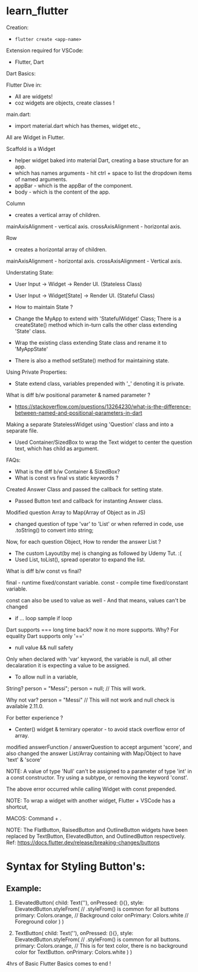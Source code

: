 # learn_flutter

Creation: 
 - ```flutter create <app-name>```

 Extension required for VSCode:
 - Flutter, Dart

 Dart Basics:

 Flutter Dive in:

 - All are widgets!
 - coz widgets are objects, create classes !

 main.dart:
  - import material.dart which has themes, widget etc.,

All are Widget in Flutter.

Scaffold is a Widget
 - helper widget baked into material Dart, creating a base structure for an app.
 - which has names arguments - hit ctrl + space to list the dropdown items of named arguments.
 - appBar - which is the appBar of the component.
 - body - which is the content of the app.

 Column 
 - creates a vertical array of children.

 mainAxisAlignment - vertical axis.
 crossAxisAlignment - horizontal axis.

 Row
 - creates a horizontal array of children.

 mainAxisAlignment - horizontal axis.
 crossAxisAlignment - Vertical axis.

 Understating State:

 - User Input -> Widget -> Render UI. (Stateless Class)
 - User Input -> Widget[State] -> Render UI. (Stateful Class)

- How to maintain State ?
 - Change the MyApp to extend with 'StatefulWidget' Class; There is a createState() method which in-turn calls the other class extending 'State' class.
 - Wrap the existing class extending State<MyApp> class and rename it to 'MyAppState'
 - There is also a method setState() method for maintaining state.


Using Private Properties:
- State extend class, variables prepended with '_' denoting it is private.


What is diff b/w positional parameter & named parameter ?

 - https://stackoverflow.com/questions/13264230/what-is-the-difference-between-named-and-positional-parameters-in-dart


Making a separate StatelessWidget using 'Question' class and into a separate file.

- Used Container/SizedBox to wrap the Text widget to center the question text, which has child as argument.

FAQs:


- What is the diff b/w Container & SizedBox?
- What is const vs final vs static keywords ?

Created Answer Class and passed the callback for setting state.
- Passed Button text and callback for instanting Answer class.


Modified question Array to Map(Array of Object as in JS)

- changed question of type 'var' to 'List' or when referred in code, use .toString() to convert into string;

Now, for each question Object, How to render the answer List ?

- The custom Layout(by me) is changing as followed by Udemy Tut. :(
- Used List<String>, toList(), spread operator to expand the list.

What is diff b/w const vs final?

final - runtime fixed/constant variable.
const - compile time fixed/constant variable.

const can also be used to value as well - And that means, values can't be changed

- if ... loop
 sample if loop

 Dart supports === long time back? now it no more supports. Why?
  For equality Dart supports only '=='

- null value && null safety

Only when declared with 'var' keyword, the variable is null, all other decalaration it is expecting a value to be assigned.

- To allow null in a variable,

String? person = "Messi"; 
person = null; // This will work.

Why not var? person = "Messi" // This will not work and null check is available 2.11.0.

For better experience ?
 - Center() widget & ternirary operator - to avoid stack overflow error of array.

modified answerFunction / answerQuestion to accept argument 'score', and also changed the answer List/Array containing with Map/Object to have 'text' & 'score'

NOTE: A value of type 'Null' can't be assigned to a parameter of type 'int' in a const constructor.
Try using a subtype, or removing the keyword 'const'.

The above error occurred while calling <Result> Widget with const prepended.

NOTE: To wrap a widget with another widget, Flutter + VSCode has a shortcut,

MACOS: Command + .

NOTE: The FlatButton, RaisedButton and OutlineButton widgets have been replaced by TextButton, ElevatedButton, and OutlinedButton respectively. Ref: https://docs.flutter.dev/release/breaking-changes/buttons

Syntax for Styling Button's:
============================
Example:
-------
1. ElevatedButton(
  child: Text(''),
  onPressed: (){},
  style: ElevatedButton.styleFrom( // .styleFrom() is common for all buttons
    primary: Colors.orange, // Background color
    onPrimary: Colors.white // Foreground color
  )
)

2. TextButton(
  child: Text(''),
  onPressed: (){},
  style: ElevatedButton.styleFrom( // .styleFrom() is common for all buttons.
    primary: Colors.orange, // This is for text color, there is no background color for TextButton.
    onPrimary: Colors.white
  )
)

4hrs of Basic Flutter Basics comes to end !

